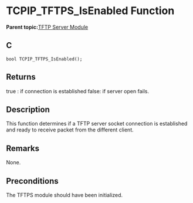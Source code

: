 # TCPIP\_TFTPS\_IsEnabled Function

**Parent topic:**[TFTP Server Module](GUID-D76DC993-4CD3-4C65-92DB-14DEAB57BB27.md)

## C

```
bool TCPIP_TFTPS_IsEnabled(); 
```

## Returns

true : if connection is established false: if server open fails.

## Description

This function determines if a TFTP server socket connection is established and ready to receive packet from the different client.

## Remarks

None.

## Preconditions

The TFTPS module should have been initialized.

